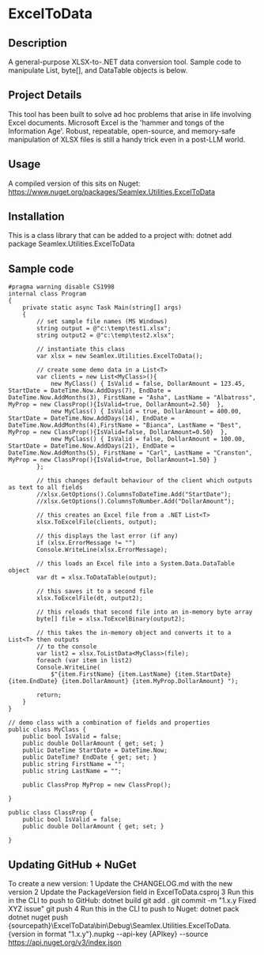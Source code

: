 # ExcelToData

## Description
A general-purpose XLSX-to-.NET data conversion tool.
Sample code to manipulate List<t>, byte[], and DataTable objects is below.

## Project Details
This tool has been built to solve ad hoc problems that arise in life involving Excel documents.  Microsoft Excel is the 'hammer and tongs of the Information Age'.  Robust, repeatable, open-source, and memory-safe manipulation of XLSX files is still a handy trick even in a post-LLM world.

## Usage
A compiled version of this sits on Nuget:
https://www.nuget.org/packages/Seamlex.Utilities.ExcelToData

## Installation
This is a class library that can be added to a project with:
    dotnet add package Seamlex.Utilities.ExcelToData

## Sample code
    #pragma warning disable CS1998
    internal class Program
    {
        private static async Task Main(string[] args)
        {
            // set sample file names (MS Windows)
            string output = @"c:\temp\test1.xlsx";
            string output2 = @"c:\temp\test2.xlsx";

            // instantiate this class
            var xlsx = new Seamlex.Utilities.ExcelToData();

            // create some demo data in a List<T>
            var clients = new List<MyClass>(){
                new MyClass() { IsValid = false, DollarAmount = 123.45, StartDate = DateTime.Now.AddDays(7), EndDate = DateTime.Now.AddMonths(3), FirstName = "Asha", LastName = "Albatross", MyProp = new ClassProp(){IsValid=true, DollarAmount=2.50}  },
                new MyClass() { IsValid = true, DollarAmount = 400.00, StartDate = DateTime.Now.AddDays(14), EndDate = DateTime.Now.AddMonths(4),FirstName = "Bianca", LastName = "Best", MyProp = new ClassProp(){IsValid=false, DollarAmount=0.50}  },
                new MyClass() { IsValid = false, DollarAmount = 100.00, StartDate = DateTime.Now.AddDays(21), EndDate = DateTime.Now.AddMonths(5), FirstName = "Carl", LastName = "Cranston", MyProp = new ClassProp(){IsValid=true, DollarAmount=1.50} }
            };

            // this changes default behaviour of the client which outputs as text to all fields 
            //xlsx.GetOptions().ColumnsToDateTime.Add("StartDate");
            //xlsx.GetOptions().ColumnsToNumber.Add("DollarAmount");

            // this creates an Excel file from a .NET List<T>
            xlsx.ToExcelFile(clients, output);

            // this displays the last error (if any)
            if (xlsx.ErrorMessage != "")
            Console.WriteLine(xlsx.ErrorMessage);

            // this loads an Excel file into a System.Data.DataTable object
            var dt = xlsx.ToDataTable(output);

            // this saves it to a second file
            xlsx.ToExcelFile(dt, output2);

            // this reloads that second file into an in-memory byte array
            byte[] file = xlsx.ToExcelBinary(output2);

            // this takes the in-memory object and converts it to a List<T> then outputs
            // to the console
            var list2 = xlsx.ToListData<MyClass>(file);
            foreach (var item in list2)
            Console.WriteLine(
                $"{item.FirstName} {item.LastName} {item.StartDate} {item.EndDate} {item.DollarAmount} {item.MyProp.DollarAmount} ");

            return;
        }
    }

    // demo class with a combination of fields and properties
    public class MyClass {
        public bool IsValid = false;
        public double DollarAmount { get; set; }
        public DateTime StartDate = DateTime.Now;
        public DateTime? EndDate { get; set; }
        public string FirstName = "";
        public string LastName = "";

        public ClassProp MyProp = new ClassProp();
        
    }    

    public class ClassProp {
        public bool IsValid = false;
        public double DollarAmount { get; set; }
        
    }

## Updating GitHub + NuGet
To create a new version:
1 Update the CHANGELOG.md with the new version
2 Update the PackageVersion field in ExcelToData.csproj
3 Run this in the CLI to push to GitHub:
    dotnet build
    git add .
    git commit -m "1.x.y Fixed XYZ issue"
    git push
4 Run this in the CLI to push to Nuget:
    dotnet pack
    dotnet nuget push {sourcepath}\ExcelToData\bin\Debug\Seamlex.Utilities.ExcelToData.{version in format "1.x.y"}.nupkg --api-key {APIkey} --source https://api.nuget.org/v3/index.json

